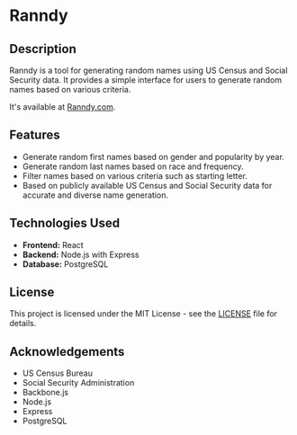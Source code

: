 # Ranndy

## Description

Ranndy is a tool for generating random names using US Census and Social Security data. It provides a simple interface for users to generate random names based on various criteria.

It's available at [Ranndy.com](https://ranndy.com).

## Features

- Generate random first names based on gender and popularity by year.
- Generate random last names based on race and frequency.
- Filter names based on various criteria such as starting letter.
- Based on publicly available US Census and Social Security data for accurate and diverse name generation.

## Technologies Used

- **Frontend:** React
- **Backend:** Node.js with Express
- **Database:** PostgreSQL

## License

This project is licensed under the MIT License - see the [LICENSE](LICENSE) file for details.

## Acknowledgements

- US Census Bureau
- Social Security Administration
- Backbone.js
- Node.js
- Express
- PostgreSQL
